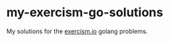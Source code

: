 # my-exercism-go-solutions
My solutions for the [exercism.io](http://exercism.io/) golang problems.
